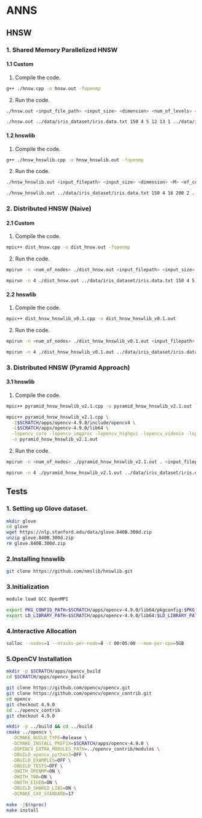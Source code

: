 # ANNS
## HNSW

### 1. Shared Memory Parallelized HNSW
#### 1.1 Custom
1. Compile the code.
```bash
g++ ./hnsw.cpp -o hnsw.out -fopenmp
```
2. Run the code.
```bash
./hnsw.out <input_file_path> <input_size> <dimension> <num_of_levels> <l> <M> <num_threads> <query_input_filepath> 
```
```bash
./hnsw.out ../data/iris_dataset/iris.data.txt 150 4 5 12 13 1 ../data/iris_dataset/query/iris_query_points_1.txt 
```
#### 1.2 hnswlib
1. Compile the code.
```bash
g++ ./hnsw_hnswlib.cpp -o hnsw_hnswlib.out -fopenmp
```
2. Run the code.
```bash
./hnsw_hnswlib.out <input_filepath> <input_size> <dimension> <M> <ef_construction> <num_threads> <query_input_filepath> <query_input_size>
```
```bash
./hnsw_hnswlib.out ../data/iris_dataset/iris.data.txt 150 4 16 200 2 ../data/iris_dataset/query/iris_query_points_1.txt 11
```

### 2. Distributed HNSW (Naive)
#### 2.1 Custom
1. Compile the code.
```bash
mpic++ dist_hnsw.cpp -o dist_hnsw.out -fopenmp
```
2. Run the code.
```bash
mpirun -n <num_of_nodes> ./dist_hnsw.out <input_filepath> <input_size> <dimension> <num_of_levels> <l> <M> <num_threads> <randomize_input> <query_inpuy_file_path>
```
```bash
mpirun -n 4 ./dist_hnsw.out ../data/iris_dataset/iris.data.txt 150 4 5 12 15 2 0 ../data/iris_dataset/query/iris_query_points_1.txt
```

#### 2.2 hnswlib
1. Compile the code.
```bash
mpic++ dist_hnsw_hnswlib_v0.1.cpp -o dist_hnsw_hnswlib_v0.1.out
```
2. Run the code.
```bash
mpirun -n <num_of_nodes> ./dist_hnsw_hnswlib_v0.1.out <input_filepath> <input_size> <dimension> <M> <ef_construction> <randomize_input> <output_filepath>
```
```bash
mpirun -n 4 ./dist_hnsw_hnswlib_v0.1.out ../data/iris_dataset/iris.data.txt 150 4 16 200 0 ../output/file.csv
```

### 3. Distributed HNSW (Pyramid Approach)
#### 3.1 hnswlib
1. Compile the code.
```bash
mpic++ pyramid_hnsw_hnswlib_v2.1.cpp -o pyramid_hnsw_hnswlib_v2.1.out `pkg-config --cflags --libs opencv4`
```
```bash
mpic++ pyramid_hnsw_hnswlib_v2.1.cpp \
  -I$SCRATCH/apps/opencv-4.9.0/include/opencv4 \
  -L$SCRATCH/apps/opencv-4.9.0/lib64 \
  -lopencv_core -lopencv_imgproc -lopencv_highgui -lopencv_videoio -lopencv_imgcodecs \
  -o pyramid_hnsw_hnswlib_v2.1.out
```
2. Run the code.
```bash
mpirun -n <num_of_nodes> ./pyramid_hnsw_hnswlib_v2.1.out . <input_filepath> <input_size> <dimension> <sample_size> <m> <branching_factor> <M> <ef_construction> <output_filepath>
```
```bash
mpirun -n 4 ./pyramid_hnsw_hnswlib_v2.1.out ../data/iris_dataset/iris.data.txt 150 4 30 12 2 16 200 ../output/file.csv
```

## Tests

### 1. Setting up Glove dataset.
```bash
mkdir glove
cd glove
wget https://nlp.stanford.edu/data/glove.840B.300d.zip
unzip glove.840B.300d.zip
rm glove.840B.300d.zip
```

### 2.Installing hnswlib
```bash
git clone https://github.com/nmslib/hnswlib.git
```
### 3.Initialization
```bash
module load GCC OpenMPI

export PKG_CONFIG_PATH=$SCRATCH/apps/opencv-4.9.0/lib64/pkgconfig:$PKG_CONFIG_PATH
export LD_LIBRARY_PATH=$SCRATCH/apps/opencv-4.9.0/lib64:$LD_LIBRARY_PATH
```

### 4.Interactive Allocation
```bash
salloc --nodes=1 --ntasks-per-node=8 -t 00:05:00 --mem-per-cpu=5GB 
```

### 5.OpenCV Installation
```bash
mkdir -p $SCRATCH/apps/opencv_build
cd $SCRATCH/apps/opencv_build

git clone https://github.com/opencv/opencv.git
git clone https://github.com/opencv/opencv_contrib.git
cd opencv
git checkout 4.9.0
cd ../opencv_contrib
git checkout 4.9.0

mkdir -p ../build && cd ../build
cmake ../opencv \
  -DCMAKE_BUILD_TYPE=Release \
  -DCMAKE_INSTALL_PREFIX=$SCRATCH/apps/opencv-4.9.0 \
  -DOPENCV_EXTRA_MODULES_PATH=../opencv_contrib/modules \
  -DBUILD_opencv_python3=OFF \
  -DBUILD_EXAMPLES=OFF \
  -DBUILD_TESTS=OFF \
  -DWITH_OPENMP=ON \
  -DWITH_TBB=ON \
  -DWITH_EIGEN=ON \
  -DBUILD_SHARED_LIBS=ON \
  -DCMAKE_CXX_STANDARD=17

make -j$(nproc)
make install
```
